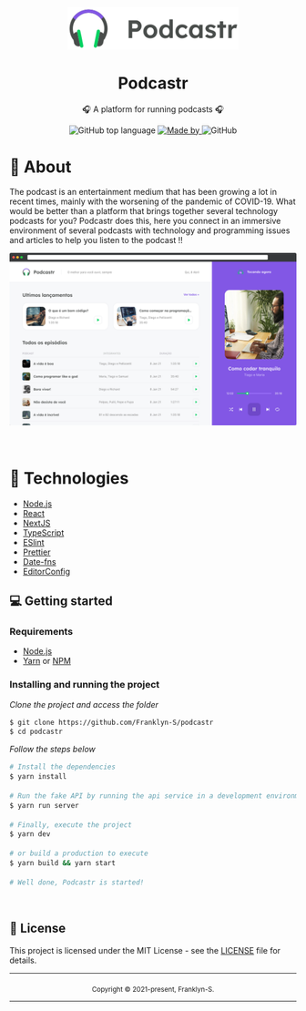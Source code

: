 <div align="center">
  <img src="public/logo.svg" width="300" />
  <h1>Podcastr</h1>
  <p>🎧 A platform for running podcasts 🎧</p>
  <p>
    <img alt="GitHub top language" src="https://img.shields.io/github/languages/top/Franklyn-S/podcastr?color=%232196F3">
    <a href="https://www.linkedin.com/in/franklyn-s-178489125/" target="_blank" rel="noopener noreferrer">
      <img alt="Made by" src="https://img.shields.io/badge/made%20by-Franklyn%20Seabra-%232196F3">
    </a>          
    <img alt="GitHub" src="https://img.shields.io/github/license/Franklyn-S/podcastr?color=%232196F3">
  </p>
</div>

# 👀 About

The podcast is an entertainment medium that has been growing a lot in recent times, mainly with the worsening of the pandemic of COVID-19. What would be better than a platform that brings together several technology podcasts for you? Podcastr does this, here you connect in an immersive environment of several podcasts with technology and programming issues and articles to help you listen to the podcast !!

<div align="center">
  <img src="public/cover.png" width="700" /> 
</div>

<br>
<br>


# 🚀 Technologies

  - [Node.js](https://nodejs.org/en/)
  - [React](https://pt-br.reactjs.org/)
  - [NextJS](https://nextjs.org/)
  - [TypeScript](https://www.typescriptlang.org/)
  - [ESlint](https://eslint.org/)
  - [Prettier](https://prettier.io/)
  - [Date-fns](https://date-fns.org/)
  - [EditorConfig](https://editorconfig.org/)


## 💻 Getting started

### Requirements

- [Node.js](https://nodejs.org/en/)
- [Yarn](https://classic.yarnpkg.com/) or [NPM](https://www.npmjs.com/)

### Installing and running the project

*Clone the project and access the folder*

```bash
$ git clone https://github.com/Franklyn-S/podcastr 
$ cd podcastr
```

*Follow the steps below*

```bash
# Install the dependencies
$ yarn install

# Run the fake API by running the api service in a development environment :)
$ yarn run server

# Finally, execute the project
$ yarn dev

# or build a production to execute
$ yarn build && yarn start

# Well done, Podcastr is started!
```
<br>

## 📝 License

This project is licensed under the MIT License - see the [LICENSE](LICENSE) file for details.

<hr>
<div align="center">
  <sub>Copyright © 2021-present, Franklyn-S.</sub>
</div>
<hr>
